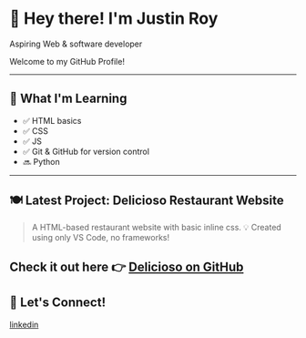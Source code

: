 # 👋 Hey there! I'm Justin Roy

Aspiring Web & software developer

Welcome to my GitHub Profile! 

---

## 🌱 What I'm Learning

- ✅ HTML basics 
- ✅ CSS
- ✅ JS
- ✅ Git & GitHub for version control
- 🔜 Python

---

## 🍽️ Latest Project: Delicioso Restaurant Website

> A HTML-based restaurant website with basic inline css. 
> 💡 Created using only VS Code, no frameworks!

Check it out here 👉 [Delicioso on GitHub](https://github.com/justinroy-01/restaurant-menu)
---

## 💬 Let's Connect!

[linkedin](https://www.linkedin.com/in/justinroy01/)

